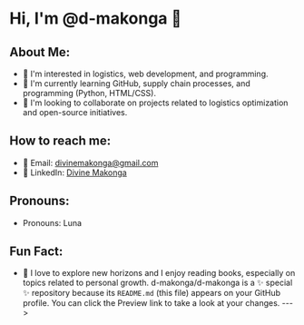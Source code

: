 # Hi, I'm @d-makonga 👋

## About Me:
- 👀 I'm interested in logistics, web development, and programming.
- 🌱 I'm currently learning GitHub, supply chain processes, and programming (Python, HTML/CSS).
- 💬 I'm looking to collaborate on projects related to logistics optimization and open-source initiatives.

## How to reach me:
- 📧 Email: [divinemakonga@gmail.com](mailto:divinemakonga@gmail.com)
- 💼 LinkedIn: [Divine Makonga](https://www.linkedin.com/in/divine-makonga/) 

## Pronouns:
- Pronouns: Luna

## Fun Fact:
- 📖 I love to explore new horizons and I enjoy reading books, especially on topics related to personal growth.
d-makonga/d-makonga is a ✨ special ✨ repository because its `README.md` (this file) appears on your GitHub profile.
You can click the Preview link to take a look at your changes.
--->
